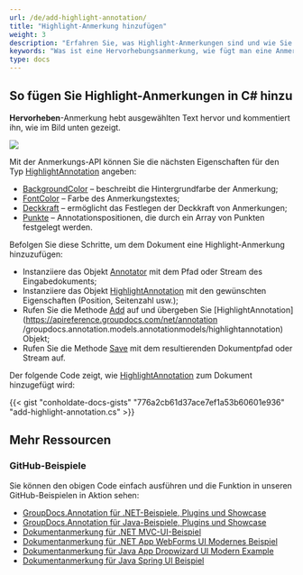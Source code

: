 ```yaml
---
url: /de/add-highlight-annotation/
title: "Highlight-Anmerkung hinzufügen"
weight: 3
description: "Erfahren Sie, was Highlight-Anmerkungen sind und wie Sie sie mithilfe der GroupDocs.Annotation-API, die Teil von Conholdate.Total für .NET ist, programmgesteuert zu einem Dokument hinzufügen."
keywords: "Was ist eine Hervorhebungsanmerkung, wie fügt man eine Anmerkung hinzu, fügt eine Hervorhebungsanmerkung hinzu"
type: docs
---
```


## So fügen Sie Highlight-Anmerkungen in C# hinzu

**Hervorheben**-Anmerkung hebt ausgewählten Text hervor und kommentiert ihn, wie im Bild unten gezeigt.

![](annotation/net/images/add-highlight-annotation.png)

Mit der Anmerkungs-API können Sie die nächsten Eigenschaften für den Typ [HighlightAnnotation](https://apireference.groupdocs.com/net/annotation/groupdocs.annotation.models.annotationmodels/highlightannotation) angeben:

* [BackgroundColor](https://apireference.groupdocs.com/annotation/net/groupdocs.annotation.models.annotationmodels/areaannotation/properties/backgroundcolor) – beschreibt die Hintergrundfarbe der Anmerkung;
* [FontColor](https://apireference.groupdocs.com/annotation/net/groupdocs.annotation.models.annotationmodels/linkannotation/properties/fontcolor) – Farbe des Anmerkungstextes;
* [Deckkraft](https://apireference.groupdocs.com/annotation/net/groupdocs.annotation.models.annotationmodels/areaannotation/properties/opacity) – ermöglicht das Festlegen der Deckkraft von Anmerkungen;
* [Punkte](https://apireference.groupdocs.com/annotation/net/groupdocs.annotation.models.annotationmodels/linkannotation/properties/points) – Annotationspositionen, die durch ein Array von Punkten festgelegt werden.

Befolgen Sie diese Schritte, um dem Dokument eine Highlight-Anmerkung hinzuzufügen:

* Instanziiere das Objekt [Annotator](https://apireference.groupdocs.com/net/annotation/groupdocs.annotation/annotator) mit dem Pfad oder Stream des Eingabedokuments;
* Instanziiere das Objekt [HighlightAnnotation](https://apireference.groupdocs.com/net/annotation/groupdocs.annotation.models.annotationmodels/highlightannotation) mit den gewünschten Eigenschaften (Position, Seitenzahl usw.);
* Rufen Sie die Methode [Add](https://apireference.groupdocs.com/net/annotation/groupdocs.annotation/annotator/methods/add) auf und übergeben Sie [HighlightAnnotation](https://apireference.groupdocs.com/net/annotation /groupdocs.annotation.models.annotationmodels/highlightannotation) Objekt;
* Rufen Sie die Methode [Save](https://apireference.groupdocs.com/net/annotation/groupdocs.annotation/annotator/methods/save/index) mit dem resultierenden Dokumentpfad oder Stream auf.
      



    



Der folgende Code zeigt, wie [HighlightAnnotation](https://apireference.groupdocs.com/net/annotation/groupdocs.annotation.models.annotationmodels/highlightannotation) zum Dokument hinzugefügt wird:

{{< gist "conholdate-docs-gists" "776a2cb61d37ace7ef1a53b60601e936" "add-highlight-annotation.cs" >}}

## Mehr Ressourcen
### GitHub-Beispiele
Sie können den obigen Code einfach ausführen und die Funktion in unseren GitHub-Beispielen in Aktion sehen:

* [GroupDocs.Annotation für .NET-Beispiele, Plugins und Showcase](https://github.com/groupdocs-annotation/GroupDocs.Annotation-for-.NET)
* [GroupDocs.Annotation für Java-Beispiele, Plugins und Showcase](https://github.com/groupdocs-annotation/GroupDocs.Annotation-for-Java)
* [Dokumentanmerkung für .NET MVC-UI-Beispiel](https://github.com/groupdocs-annotation/GroupDocs.Annotation-for-.NET-MVC)
* [Dokumentanmerkung für .NET App WebForms UI Modernes Beispiel](https://github.com/groupdocs-annotation/GroupDocs.Annotation-for-.NET-WebForms)
* [Dokumentanmerkung für Java App Dropwizard UI Modern Example](https://github.com/groupdocs-annotation/GroupDocs.Annotation-for-Java-Dropwizard)
* [Dokumentanmerkung für Java Spring UI Beispiel](https://github.com/groupdocs-annotation/GroupDocs.Annotation-for-Java-Spring)
    





